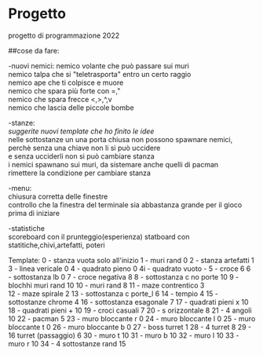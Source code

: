 # Progetto
progetto di programmazione 2022


##cose da fare:

-nuovi nemici:
nemico volante che può passare sui muri  
nemico talpa che si "teletrasporta" entro un certo raggio   
nemico ape  che ti colpisce e muore  
nemico che spara più forte con =,"  
nemico che spara frecce <,>,^,v  
nemico che lascia delle piccole bombe  


-stanze:  
*suggerite nuovi template che ho finito le idee*  
nelle sottostanze un una porta chiusa non possono spawnare nemici, perchè senza una chiave non li si può uccidere    
e senza ucciderli non si può cambiare stanza   
i nemici spawnano sui muri, da sistemare anche quelli di pacman   
rimettere la condizione per cambiare stanza    

-menu:  
chiusura corretta delle finestre    
controllo che la finestra del terminale sia abbastanza grande per il gioco prima di iniziare   

-statistiche  
scoreboard con il prunteggio(esperienza)
statboard con statitiche,chivi,artefatti, poteri


Template:
0   - stanza vuota      solo all'inizio
1   - muri rand               0
2   - stanza artefatti        1
3   - linea vericale          0
4   - quadrato pieno          0
4i  - quadrato vuoto          -
5   - croce                   6
6   - sottostanza lb          0
7   - croce negativa          8
8   - sottostanza c no porte  10
9   - blochhi muri rand       10
10  - muri rand               8
11  - maze contrentico        3        
12  - maze spirale            2
13  - sottostanza c porte_l   6
14  - tempio                  4
15  - sottostanze chrome      4
16  - sottostanza esagonale   7
17  - quadrati pieni  x       10
18  - quadrati pieni  +       10
19  - croci casuali           7
20  - s orizzontale           8
21  - 4 angoli                10
22  - pacman                  5
23  - muro bloccante r        0
24  - muro bloccante l        0
25  - muro bloccante t        0
26  - muro bloccante b        0
27  - boss turret             1
28  - 4 turret                8
29  - 16 turret (passaggio)   6
30  - muro t                  10
31  - muro b                  10
32  - muro l                  10
33  - muro r                  10
34  - 4 sottostanze rand      15